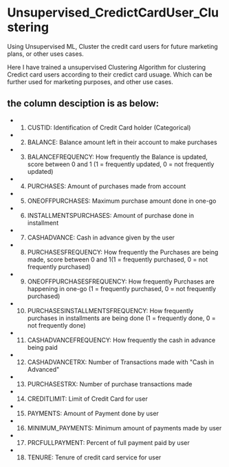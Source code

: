 # Unsupervised_CredictCardUser_Clustering
Using Unsupervised ML, Cluster the credit card users for future marketing plans, or other uses cases.


Here I have trained a unsupervised Clustering Algorithm for 
clustering Credict card users according to their credict card usuage. 
Which can be further used for marketing purposes, and other use cases.


## the column desciption is as below:
*   1) CUSTID: Identification of Credit Card holder (Categorical)
*   2) BALANCE: Balance amount left in their account to make purchases
*   3) BALANCEFREQUENCY: How frequently the Balance is updated, score between 0 and 1 (1 = frequently updated, 0 = not frequently updated)
*   4) PURCHASES: Amount of purchases made from account
*   5) ONEOFFPURCHASES: Maximum purchase amount done in one-go
*   6) INSTALLMENTSPURCHASES: Amount of purchase done in installment
*   7) CASHADVANCE: Cash in advance given by the user
*   8) PURCHASESFREQUENCY: How frequently the Purchases are being made, score between 0 and 1(1 = frequently purchased, 0 = not frequently purchased)
*   9) ONEOFFPURCHASESFREQUENCY: How frequently Purchases are happening in one-go (1 =
frequently purchased, 0 = not frequently purchased)
*   10) PURCHASESINSTALLMENTSFREQUENCY: How frequently purchases in installments are being
done (1 = frequently done, 0 = not frequently done)
*  11) CASHADVANCEFREQUENCY: How frequently the cash in advance being paid
*   12) CASHADVANCETRX: Number of Transactions made with "Cash in Advanced"
*   13) PURCHASESTRX: Number of purchase transactions made
*   14) CREDITLIMIT: Limit of Credit Card for user
*   15) PAYMENTS: Amount of Payment done by user
*   16) MINIMUM_PAYMENTS: Minimum amount of payments made by user
*   17) PRCFULLPAYMENT: Percent of full payment paid by user
*   18) TENURE: Tenure of credit card service for user
